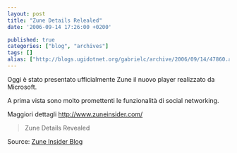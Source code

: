 ```yaml
---
layout: post
title: "Zune Details Relealed"
date: '2006-09-14 17:26:00 +0200'

published: true
categories: ["blog", "archives"]
tags: []
alias: ["http://blogs.ugidotnet.org/gabrielc/archive/2006/09/14/47860.aspx"]
---
```


<!-- more -->

<p>Oggi è stato presentato ufficialmente Zune il nuovo player realizzato da Microsoft.</p> <p>A prima vista sono molto&nbsp;promettenti le funzionalità di social networking.</p> <p>Maggiori dettagli <a href="http://www.zuneinsider.com/">http://www.zuneinsider.com/</a></p> <blockquote>Zune Details Revealed</blockquote> <p>Source: <a href="http://www.zuneinsider.com/">Zune Insider Blog</a></p>
